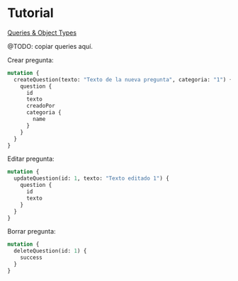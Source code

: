 # Tutorial

[Queries & Object Types](https://docs.graphene-python.org/projects/django/en/latest/queries/)

@TODO: copiar queries aquí.

Crear pregunta:

```graphql
mutation {
  createQuestion(texto: "Texto de la nueva pregunta", categoria: "1") {
    question {
      id
      texto
      creadoPor
      categoria {
        name
      }
    }
  }
}
```

Editar pregunta:

```graphql
mutation {
  updateQuestion(id: 1, texto: "Texto editado 1") {
    question {
      id
      texto
    }
  }
}
```

Borrar pregunta:

```graphql
mutation {
  deleteQuestion(id: 1) {
    success
  }
}
```